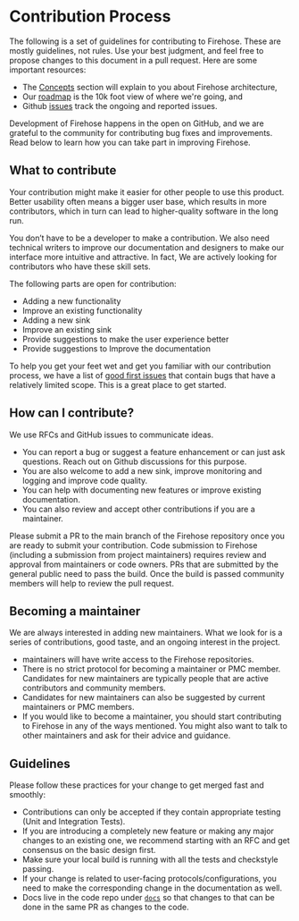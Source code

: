 # Contribution Process

The following is a set of guidelines for contributing to Firehose. These are mostly guidelines, not rules. Use your best judgment, and feel free to propose changes to this document in a pull request. Here are some important resources:

* The [Concepts](../guides/overview.md) section will explain to you about Firehose architecture,
* Our [roadmap](https://github.com/odpf/firehose/blob/main/docs/roadmap.md) is the 10k foot view of where we're going, and
* Github [issues](https://github.com/odpf/firehose/issues) track the ongoing and reported issues.

Development of Firehose happens in the open on GitHub, and we are grateful to the community for contributing bug fixes and improvements. Read below to learn how you can take part in improving Firehose.

## What to contribute

Your contribution might make it easier for other people to use this product. Better usability often means a bigger user base, which results in more contributors, which in turn can lead to higher-quality software in the long run.

You don’t have to be a developer to make a contribution. We also need technical writers to improve our documentation and designers to make our interface more intuitive and attractive. In fact, We are actively looking for contributors who have these skill sets.

The following parts are open for contribution:

* Adding a new functionality
* Improve an existing functionality
* Adding a new sink
* Improve an existing sink
* Provide suggestions to make the user experience better
* Provide suggestions to Improve the documentation

To help you get your feet wet and get you familiar with our contribution process, we have a list of [good first issues](https://github.com/odpf/firehose/labels/good%20first%20issue) that contain bugs that have a relatively limited scope. This is a great place to get started.

## How can I contribute?

We use RFCs and GitHub issues to communicate ideas.

* You can report a bug or suggest a feature enhancement or can just ask questions. Reach out on Github discussions for this purpose.
* You are also welcome to add a new sink, improve monitoring and logging and improve code quality.
* You can help with documenting new features or improve existing documentation.
* You can also review and accept other contributions if you are a maintainer.

Please submit a PR to the main branch of the Firehose repository once you are ready to submit your contribution. Code submission to Firehose \(including a submission from project maintainers\) requires review and approval from maintainers or code owners. PRs that are submitted by the general public need to pass the build. Once the build is passed community members will help to review the pull request.

## Becoming a maintainer

We are always interested in adding new maintainers. What we look for is a series of contributions, good taste, and an ongoing interest in the project.

* maintainers will have write access to the Firehose repositories.
* There is no strict protocol for becoming a maintainer or PMC member. Candidates for new maintainers are typically people that are active contributors and community members.
* Candidates for new maintainers can also be suggested by current maintainers or PMC members.
* If you would like to become a maintainer, you should start contributing to Firehose in any of the ways mentioned. You might also want to talk to other maintainers and ask for their advice and guidance.

## Guidelines

Please follow these practices for your change to get merged fast and smoothly:

* Contributions can only be accepted if they contain appropriate testing \(Unit and Integration Tests\).
* If you are introducing a completely new feature or making any major changes to an existing one, we recommend starting with an RFC and get consensus on the basic design first.
* Make sure your local build is running with all the tests and checkstyle passing.
* If your change is related to user-facing protocols/configurations, you need to make the corresponding change in the documentation as well.
* Docs live in the code repo under [`docs`](https://github.com/odpf/firehose/tree/7d0df99962507e6ad2147837c4536f36d52d5a48/docs/docs/README.md) so that changes to that can be done in the same PR as changes to the code.


